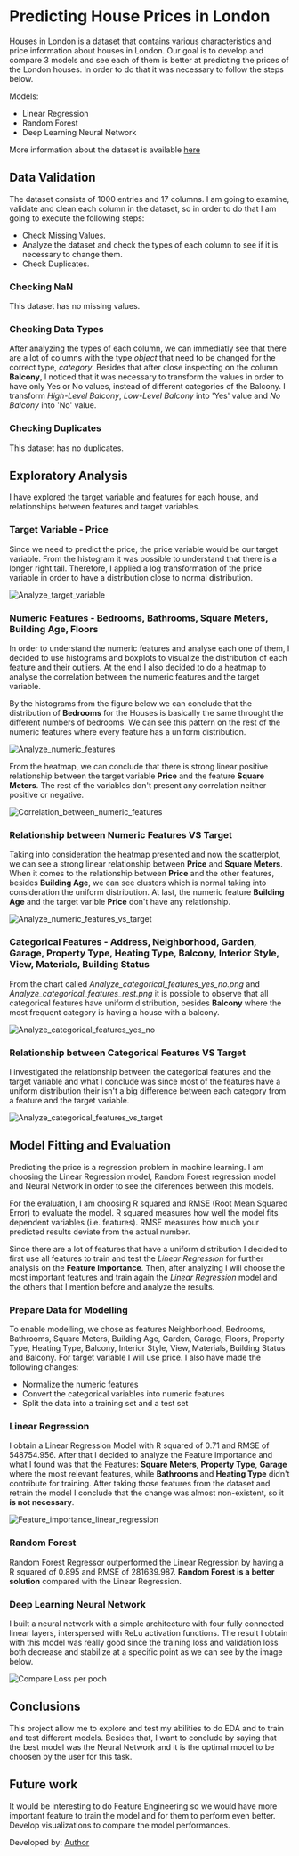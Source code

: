 # Predicting House Prices in London

Houses in London is a dataset that contains various characteristics and price information about houses in London. Our goal is to develop and compare 3 models and see each of them is better at predicting the prices of the London houses. In order to do that it was necessary to follow the steps below. 

Models:
* Linear Regression
* Random Forest
* Deep Learning Neural Network

More information about the dataset is available [here](https://www.kaggle.com/datasets/oktayrdeki/houses-in-london/data)

## Data Validation
The dataset consists of 1000 entries and 17 columns. I am going to examine, validate and clean each column in the dataset, so in order to do that I am going to execute the following steps:

* Check Missing Values.
* Analyze the dataset and check the types of each column to see if it is necessary to change them.
* Check Duplicates.

### Checking NaN
This dataset has no missing values. 

### Checking Data Types
After analyzing the types of each column, we can immediatly see that there are a lot of columns with the type *object* that need to be changed for the correct type, *category*. Besides that after close inspecting on the column **Balcony**, I noticed that it was necessary to transform the values in order to have only Yes or No values, instead of different categories of the Balcony. I transform *High-Level Balcony*, *Low-Level Balcony* into 'Yes' value and *No Balcony* into 'No' value.

### Checking Duplicates
This dataset has no duplicates. 


## Exploratory Analysis
I have explored the target variable and features for each house, and relationships between features and target variables.

### Target Variable - Price
Since we need to predict the price, the price variable would be our target variable. From the histogram it was possible to understand that there is a longer right tail. Therefore, I applied a log transformation of the price variable in order to have a distribution close to normal distribution.

![Analyze_target_variable](https://github.com/user-attachments/assets/5bbaf477-4753-4e82-83e2-19e464dcb745)

### Numeric Features - Bedrooms, Bathrooms, Square Meters, Building Age, Floors
In order to understand the numeric features and analyse each one of them, I decided to use histograms and boxplots to visualize the distribution of each feature and their outliers. At the end I also decided to do a heatmap to analyse the correlation between the numeric features and the target variable.

By the histograms from the figure below we can conclude that the distribution of **Bedrooms** for the Houses is basically the same throught the different numbers of bedrooms. We can see this pattern on the rest of the numeric features where every feature has a uniform distribution. 

![Analyze_numeric_features](https://github.com/user-attachments/assets/adede12c-6ead-4346-82a8-741c99380f0f)

From the heatmap, we can conclude that there is strong linear positive relationship between the target variable **Price** and the feature **Square Meters**. The rest of the variables don't present any correlation neither positive or negative.

![Correlation_between_numeric_features](https://github.com/user-attachments/assets/d53908e0-bd3f-4c9d-a52a-a34ace7a3f65)


### Relationship between Numeric Features VS Target
Taking into consideration the heatmap presented and now the scatterplot, we can see a strong linear relationship between **Price** and **Square Meters**. When it comes to the relationship between **Price** and the other features, besides **Building Age**, we can see clusters which is normal taking into consideration the uniform distribution. At last, the numeric feature **Building Age** and the target varible **Price** don't have any relationship.

![Analyze_numeric_features_vs_target](https://github.com/user-attachments/assets/98c45e56-7ab5-416e-806e-eb91c716fc38)

### Categorical Features - Address, Neighborhood, Garden, Garage, Property  Type, Heating Type, Balcony, Interior Style, View, Materials, Building Status
From the chart called *Analyze_categorical_features_yes_no.png* and *Analyze_categorical_features_rest.png* it is possible to observe that all categorical features have uniform distribution, besides **Balcony** where the most frequent category is having a house with a balcony.

![Analyze_categorical_features_yes_no](https://github.com/user-attachments/assets/ab91710a-77fe-4c0b-b935-a3576ce1681d)

### Relationship between Categorical Features VS Target
I investigated the relationship between the categorical features and the target variable and what I conclude was since most of the features have a uniform distribution their isn't a big difference between each category from a feature and the target variable. 

![Analyze_categorical_features_vs_target](https://github.com/user-attachments/assets/87f6b9eb-13fa-4e21-aac1-e040b96cbefd)

## Model Fitting and Evaluation
Predicting the price is a regression problem in machine learning. I am choosing the Linear Regression model, Random Forest regression model and Neural Network in order to see the diferences between this models.

For the evaluation, I am choosing R squared and RMSE (Root Mean Squared Error) to evaluate the model. R squared measures how well the model fits dependent variables (i.e. features). RMSE measures how much your predicted results deviate from the actual number.

Since there are a lot of features that have a uniform distribution I decided to first use all features to train and test the *Linear Regression* for further analysis on the **Feature Importance**. Then, after analyzing I will choose the most important features and train again the *Linear Regression* model and the others that I mention before and analyze the results.

### Prepare Data for Modelling
To enable modelling, we chose  as features Neighborhood, Bedrooms, Bathrooms, Square Meters, Building Age, Garden, Garage, Floors, Property Type, Heating Type, Balcony, Interior Style, View, Materials, Building Status and Balcony. For target variable I will use price. I also have made the following changes:
* Normalize the numeric features
* Convert the categorical variables into numeric features
* Split the data into a training set and a test set

### Linear Regression
I obtain a Linear Regression Model with R squared of 0.71 and RMSE of 548754.956. After that I decided to analyze the Feature Importance and what I found was that the Features: **Square Meters**, **Property Type**, **Garage** where the most relevant features, while **Bathrooms** and **Heating Type** didn't contribute for training. After taking those features from the dataset and retrain the model I conclude that the change was almost non-existent, so it **is not necessary**. 

![Feature_importance_linear_regression](https://github.com/user-attachments/assets/d95ea378-ef71-448b-b2ac-5b93c42822da)

### Random Forest 
Random Forest Regressor outperformed the Linear Regression by having a R squared of 0.895 and RMSE of 281639.987. **Random Forest is a better solution** compared with the Linear Regression.

### Deep Learning Neural Network
I built a neural network with a simple architecture with four fully connected linear layers, interspersed with ReLu activation functions. The result I obtain with this model was really good since the training loss and validation loss both decrease and stabilize at a specific point as we can see by the image below.

![Compare Loss per poch](https://github.com/user-attachments/assets/3f2684c0-7cfc-410f-90e3-5db15166e556)

## Conclusions
This project allow me to explore and test my abilities to do EDA and to train and test different models. Besides that, I want to conclude by saying that the best model was the Neural Network and it is the optimal model to be choosen by the user for this task.

## Future work
It would be interesting to do Feature Engineering so we would have more important feature to train the model and for them to perform even better. 
Develop visualizations to compare the model performances.


Developed by: [Author](https://github.com/AlvaroMSouza) 
